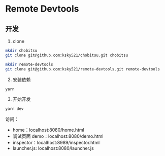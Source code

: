 # Remote Devtools

## 开发

1. clone

```bash
mkdir chobitsu
git clone git@github.com:ksky521/chobitsu.git chobitsu

mkdir remote-devtools
git clone git@github.com:ksky521/remote-devtools.git remote-devtools
```

2. 安装依赖

```bash
yarn
```

3. 开始开发

```bash
yarn dev
```

访问：

-   home：localhost:8080/home.html
-   调试页面 demo：localhost:8080/demo.html
-   inspector：localhost:8989/inspector.html
-   launcher.js: localhost:8080/launcher.js
